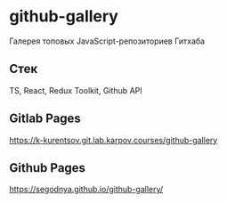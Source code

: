 # github-gallery

Галерея топовых JavaScript-репозиториев Гитхаба

## Стек

TS, React, Redux Toolkit, Github API

## Gitlab Pages

https://k-kurentsov.git.lab.karpov.courses/github-gallery

## Github Pages

https://segodnya.github.io/github-gallery/

